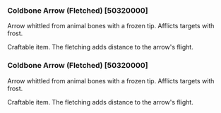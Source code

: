 ### Coldbone Arrow (Fletched) [50320000]

Arrow whittled from animal bones with a frozen tip. Afflicts targets with frost.

Craftable item. The fletching adds distance to the arrow's flight.### Coldbone Arrow (Fletched) [50320000]

Arrow whittled from animal bones with a frozen tip. Afflicts targets with frost.

Craftable item. The fletching adds distance to the arrow's flight.